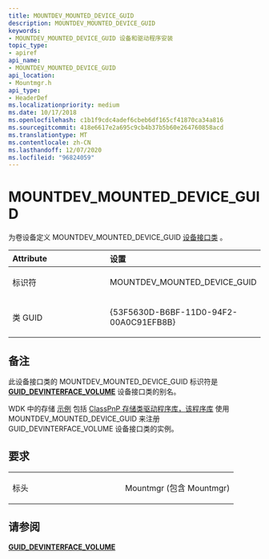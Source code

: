 ```yaml
---
title: MOUNTDEV_MOUNTED_DEVICE_GUID
description: MOUNTDEV_MOUNTED_DEVICE_GUID
keywords:
- MOUNTDEV_MOUNTED_DEVICE_GUID 设备和驱动程序安装
topic_type:
- apiref
api_name:
- MOUNTDEV_MOUNTED_DEVICE_GUID
api_location:
- Mountmgr.h
api_type:
- HeaderDef
ms.localizationpriority: medium
ms.date: 10/17/2018
ms.openlocfilehash: c1b1f9cdc4adef6cbeb6df165cf41870ca34a816
ms.sourcegitcommit: 418e6617e2a695c9cb4b37b5b60e264760858acd
ms.translationtype: MT
ms.contentlocale: zh-CN
ms.lasthandoff: 12/07/2020
ms.locfileid: "96824059"
---
```

# <a name="mountdev_mounted_device_guid"></a>MOUNTDEV_MOUNTED_DEVICE_GUID


为卷设备定义 MOUNTDEV_MOUNTED_DEVICE_GUID [设备接口类](./overview-of-device-interface-classes.md) 。

<table>
<colgroup>
<col width="50%" />
<col width="50%" />
</colgroup>
<thead>
<tr class="header">
<th align="left">Attribute</th>
<th align="left">设置</th>
</tr>
</thead>
<tbody>
<tr class="odd">
<td align="left"><p>标识符</p></td>
<td align="left"><p>MOUNTDEV_MOUNTED_DEVICE_GUID</p></td>
</tr>
<tr class="even">
<td align="left"><p>类 GUID</p></td>
<td align="left"><p>{53F5630D-B6BF-11D0-94F2-00A0C91EFB8B}</p></td>
</tr>
</tbody>
</table>

 

<a name="remarks"></a>备注
-------

此设备接口类的 MOUNTDEV_MOUNTED_DEVICE_GUID 标识符是 [**GUID_DEVINTERFACE_VOLUME**](guid-devinterface-volume.md) 设备接口类的别名。

WDK 中的存储 [示例](https://go.microsoft.com/fwlink/p/?LinkId=618052) 包括 [ClassPnP 存储类驱动程序库，该程序库](/samples/browse/) 使用 MOUNTDEV_MOUNTED_DEVICE_GUID 来注册 GUID_DEVINTERFACE_VOLUME 设备接口类的实例。

<a name="requirements"></a>要求
------------

<table>
<colgroup>
<col width="50%" />
<col width="50%" />
</colgroup>
<tbody>
<tr class="odd">
<td align="left"><p>标头</p></td>
<td align="left">Mountmgr (包含 Mountmgr) </td>
</tr>
</tbody>
</table>

## <a name="see-also"></a>请参阅


[**GUID_DEVINTERFACE_VOLUME**](guid-devinterface-volume.md)

